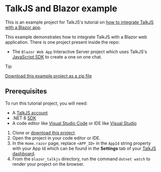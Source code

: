 # TalkJS and Blazor example

This is an example project for TalkJS's tutorial on [how to integrate TalkJS with a Blazor app](https://talkjs.com/resources/how-to-add-chat-to-a-blazor-web-app-with-talkjs/).

This example demonstrates how to integrate TalkJS with a Blazor web application. There is one project present inside the repo:

- The `Blazor Web App` Interactive Server project which uses TalkJS's [JavaScript SDK](https://talkjs.com/docs/Getting_Started/JavaScript_SDK) to create a one on one chat.

> [!TIP]
> [Download this example project as a zip file](https://github.com/talkjs/talkjs-examples/releases/latest/download/csharp.blazor_talkjs.zip)

## Prerequisites

To run this tutorial project, you will need:

- A [TalkJS account](https://talkjs.com/dashboard/login)
- .NET 8 [SDK](https://dotnet.microsoft.com/en-us/download/dotnet/8.0)
- A code editor like [Visual Studio Code](https://code.visualstudio.com/download) or IDE like [Visual Studio](https://visualstudio.microsoft.com/vs/community/)

1. Clone or [download this project](https://github.com/talkjs/talkjs-examples/releases/latest/download/csharp.blazor_talkjs.zip).
1. Open the project in your code editor or IDE.
1. In the `Home.razor` page, replace `<APP_ID>` in the `AppId` string property with your App Id which can be found in the **Settings** tab of your [TalkJS dashboard](https://talkjs.com/dashboard/login). 
1. From the `blazor_talkjs` directory, run the command `dotnet watch` to render your project on the browser.
